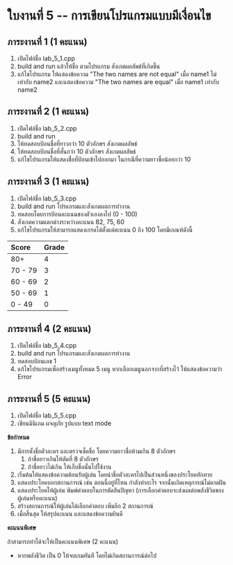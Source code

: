 ใบงานที่ 5 -- การเขียนโปรแกรมแบบมีเงื่อนไข
====================================

ภาระงานที่ 1 (1 คะแนน)
--------------------

1.	เปิดไฟล์ชื่อ lab_5_1.cpp
2.	build and run แล้วให้ชื่อ ตามโปรแกรม สังเกตผลลัพธ์ที่เกิดขึ้น
3.	แก้ไขโปรแกรม ให้แสดงข้อความ "The two names are not equal" เมื่อ name1 ไม่เท่ากับ name2 และแสดงข้อความ "The two names are equal" เมื่อ name1 เท่ากับ name2

ภาระงานที่ 2 (1 คะแนน)
--------------------

1.	เปิดไฟล์ชื่อ lab_5_2.cpp
2.	build and run
3.	ให้ทดสอบป้อนชื่อที่ยาวกว่า 10 ตัวอักษร สังเกตผลลัพธ์
4.	ให้ทดสอบป้อนชื่อที่สั้นกว่า 10 ตัวอักษร สังเกตผลลัพธ์
5.	แก้ไขโปรแกรมให้แสดงชื่อที่ป้อนเข้าไปออกมา ในกรณีที่ความยาวชื่อน้อยกว่า 10

ภาระงานที่ 3 (1 คะแนน)
--------------------

1.	เปิดไฟล์ชื่อ lab_5_3.cpp
2.	build and run โปรแกรมและสังเกตผลการทำงาน
3.	ทดสอบโดยการป้อนคะแนนของตัวเองลงไป (0 - 100)
4.	สังเกตความแตกต่างระหว่างคะแนน 82, 75, 60
5.	แก้ไขโปรแกรมให้สามารถแสดงเกรดได้ตั้งแต่คะแนน 0 ถึง 100 โดยมีเกณฑ์ดังนี้

| Score   | Grade |
|:--------|:------|
| 80+     | 4     |
| 70 - 79 | 3     |
| 60 - 69 | 2     |
| 50 - 69 | 1     |
| 0 - 49  | 0     |

ภาระงานที่ 4 (2 คะแนน)
--------------------

1.	เปิดไฟล์ชื่อ lab_5_4.cpp
2.	build and run โปรแกรมและสังเกตผลการทำงาน
3.	ทดสอบป้อนเลข 1
4.	แก้ไขโปรแกรมเพื่อสร้างเมนูทั้งหมด 5 เมนู หากเลือกเมนูนอกจากที่สร้างไว้ ให้แสดงข้อความว่า Error

ภาระงานที่ 5 (5 คะแนน)
--------------------

1.	เปิดไฟล์ชื่อ lab_5_5.cpp
2.	เขียนมินิเกม ผจญภัย รูปแบบ text mode

**ข้อกำหนด**

1.	มีการตั้งชื่อตัวละคร และตรวจเช็คชื่อ โดยความยาวชื่อห้ามเกิน 8 ตัวอักษร
	1.	ถ้าชื่อยาวเกินให้ตัดที่ 8 ตัวอักษร
	2.	ถ้าชื่อยาวไม่เกิน ให้เก็บชื่อนั้นไปใช้งาน
2.	เริ่มต้นให้แสดงข้อความต้อนรับผู้เล่น โดยนำชื่อตัวละครไปเป็นส่วนหนึ่งของประโยคทักทาย
3.	แสดงประโยคบอกสถานการณ์ เช่น ตอนนี้อยู่ที่ไหน กำลังทำอะไร จากนั้นเกิดเหตุการณ์ไม่คาดฝัน
4.	แสดงประโยคให้ผู้เล่น พิมพ์คำตอบในการตัดสินปัญหา (การเลือกคำตอบจะส่งผลต่อพลังชีวิตของผู้เล่นหรือคะแนน)
5.	สร้างสถานการณ์ให้ผู้เล่นได้เลือกคำตอบ เพิ่มอีก 2 สถานการณ์
6.	เมื่อสิ้นสุด ให้สรุปคะแนน และแสดงข้อความยินดี

**คะแนนพิเศษ**

ถ้าสามารถทำได้จะให้เป็นคะแนนพิเศษ (2 คะแนน)

-	หากพลังชีวิต เป็น 0 ให้จบเกมทันที โดยไม่เกิดสถานการณ์ต่อไป
